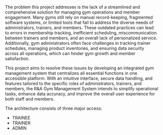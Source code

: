 The problem this project addresses is the lack of a streamlined and comprehensive solution for managing gym operations and member engagement. Many gyms still rely on manual record-keeping, fragmented software systems, or limited tools that fail to address the diverse needs of administrators, trainers, and members. These outdated practices can lead to errors in membership tracking, inefficient scheduling, miscommunication between trainers and members, and an overall lack of personalized service. Additionally, gym administrators often face challenges in tracking trainer schedules, managing product inventories, and ensuring data security across all operations, which can hinder gym growth and member satisfaction.

This project aims to resolve these issues by developing an integrated gym management system that centralizes all essential functions in one accessible platform. With an intuitive interface, secure data handling, and features tailored to the specific roles of administrators, trainers, and members, the R&A Gym Management System intends to simplify operational tasks, enhance data accuracy, and improve the overall user experience for both staff and members.

The architecture consists of three major access:
-	TRAINEE
-	TRAINER
-	ADMIN
